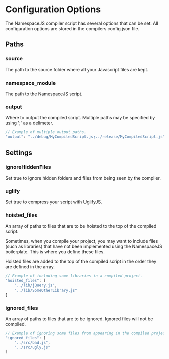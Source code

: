 # Configuration Options
The NamespaceJS compiler script has several options that can be set. All configuration options are stored in the compilers config.json file.

## Paths

### source

The path to the source folder where all your Javascript files are kept.

### namespace_module

The path to the NamespaceJS script.

### output

Where to output the compiled script. Multiple paths may be specified by using ';' as a delimeter.

```javascript
// Example of multiple output paths.
"output": "../debug/MyCompiledScript.js;../release/MyCompiledScript.js"
```

## Settings

### ignoreHiddenFiles

Set true to ignore hidden folders and files from being seen by the compiler.

### uglify

Set true to compress your script with [UglifyJS](https://github.com/mishoo/UglifyJS).

### hoisted_files

An array of paths to files that are to be hoisted to the top of the compiled script.

Sometimes, when you compile your project, you may want to include files (such as libraries) that have not been implemented using the NamespaceJS boilerplate. This is where you define these files.

Hoisted files are added to the top of the compiled script in the order they are defined in the array.

```javascript
// Example of including some libraries in a compiled project.
"hoisted_files": [
	"../lib/jQuery.js",
	"../lib/SomeOtherLibrary.js"
]
```

### ignored_files

An array of paths to files that are to be ignored. Ignored files will not be compiled.

```javascript
// Example of ignoring some files from appearing in the compiled project.
"ignored_files": [
	"../src/bad.js",
	"../src/ugly.js"
]
```
